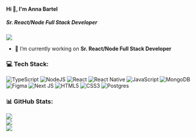 #### Hi 👋, I'm Anna Bartel
##### **Sr. React/Node Full Stack Developer**

[![](https://visitcount.itsvg.in/api?id=ambergapinski&icon=0&color=0)](https://visitcount.itsvg.in)
- 🔭 I’m currently working on **Sr. React/Node Full Stack Developer**



### 💻 Tech Stack:
![TypeScript](https://img.shields.io/badge/typescript-%23007ACC.svg?style=flat&logo=typescript&logoColor=white) ![NodeJS](https://img.shields.io/badge/node.js-6DA55F?style=flat&logo=node.js&logoColor=white) ![React](https://img.shields.io/badge/react-%2320232a.svg?style=flat&logo=react&logoColor=%2361DAFB) ![React Native](https://img.shields.io/badge/react_native-%2320232a.svg?style=flat&logo=react&logoColor=%2361DAFB) ![JavaScript](https://img.shields.io/badge/javascript-%23323330.svg?style=flat&logo=javascript&logoColor=%23F7DF1E) ![MongoDB](https://img.shields.io/badge/MongoDB-%234ea94b.svg?style=flat&logo=mongodb&logoColor=white) 	![Figma](https://img.shields.io/badge/figma-%23F24E1E.svg?style=flat&logo=figma&logoColor=white) ![Next JS](https://img.shields.io/badge/Next-black?style=flat&logo=next.js&logoColor=white) ![HTML5](https://img.shields.io/badge/html5-%23E34F26.svg?style=flat&logo=html5&logoColor=white) ![CSS3](https://img.shields.io/badge/css3-%231572B6.svg?style=flat&logo=css3&logoColor=white) ![Postgres](https://img.shields.io/badge/postgres-%23316192.svg?style=flat&logo=postgresql&logoColor=white)
### 📊 GitHub Stats:
![](https://github-readme-stats.vercel.app/api?username=annabartel826&theme=city_light&hide_border=false&include_all_commits=false&count_private=false)<br/>
![](https://github-readme-streak-stats.herokuapp.com/?user=annabartel826&theme=city_light&hide_border=false)<br/>
![](https://github-readme-stats.vercel.app/api/top-langs/?username=annabartel826&theme=city_light&hide_border=false&include_all_commits=false&count_private=false&layout=compact)

